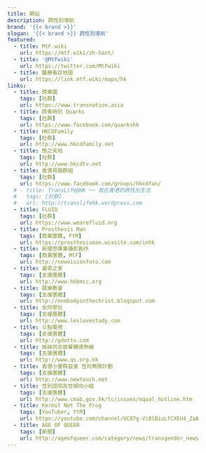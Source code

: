 ```yaml
---
title: 網站
description: 跨性別導航
brand: '{{< brand >}}'
slogan: '{{< brand >}} 跨性別導航'
featured:
  - title: MtF.wiki
    url: https://mtf.wiki/zh-hant/
  - title: '@MtFwiki'
    url: https://twitter.com/MtFwiki
  - title: 醫療看診地圖
    url: https://link.mtf.wiki/maps/hk
links:
  - title: 跨樂園
    tags: [社群]
    url: https://www.transnation.asia
  - title: 跨青時刻 Quarks
    tags: [社群]
    url: https://www.facebook.com/quarkshk
  - title: HKCDFamily
    tags: [社群]
    url: http://www.hkcdfamily.net
  - title: 戀之天地
    tags: [社群]
    url: http://www.hkcdtv.net
  - title: 香港易服群組
    tags: [社群]
    url: https://www.facebook.com/groups/hkcdfan/
  # - title: TransLife@HK ── 我在香港的跨性別生活
  #   tags: [社群]
  #   url: http://translifehk.wordpress.com
  - title: FLUID
    tags: [社群]
    url: https://www.wearefluid.org
  - title: Prosthesis Man
    tags: [商業團體, FtM]
    url: https://prosthesisman.wixsite.com/inhk
  - title: 新理想專業攝影創作
    tags: [商業團體, MtF]
    url: http://newvisionfoto.com
  - title: 基恩之家
    tags: [支援團體]
    url: http://www.hkbmcc.org
  - title: 眾樂教會
    tags: [支援團體]
    url: http://onebodyinthechrist.blogspot.com
  - title: 女同學社
    tags: [支援團體]
    url: http://www.leslovestudy.com
  - title: Ｇ點電視
    tags: [支援團體]
    url: http://gdottv.com
  - title: 姊妹同志朋輩輔導熱線
    tags: [支援團體]
    url: http://www.qs.org.hk
  - title: 香港小童群益會 性向無限計劃
    tags: [支援團體]
    url: http://www.newtouch.net
  - title: 性別認同及性傾向小組
    tags: [支援團體]
    url: http://www.cmab.gov.hk/tc/issues/equal_hotline.htm
  - title: Kermit Not The Frog
    tags: [YouTuber, FtM]
    url: https://youtube.com/channel/UC87g-Vi8lBiuLfCXEU4_ZaA
  - title: AGE OF QUEER
    tags: [新聞]
    url: http://ageofqueer.com/category/news/transgender_news
---
```


